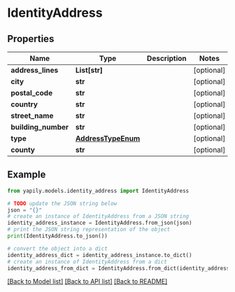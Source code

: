 # IdentityAddress


## Properties

Name | Type | Description | Notes
------------ | ------------- | ------------- | -------------
**address_lines** | **List[str]** |  | [optional] 
**city** | **str** |  | [optional] 
**postal_code** | **str** |  | [optional] 
**country** | **str** |  | [optional] 
**street_name** | **str** |  | [optional] 
**building_number** | **str** |  | [optional] 
**type** | [**AddressTypeEnum**](AddressTypeEnum.md) |  | [optional] 
**county** | **str** |  | [optional] 

## Example

```python
from yapily.models.identity_address import IdentityAddress

# TODO update the JSON string below
json = "{}"
# create an instance of IdentityAddress from a JSON string
identity_address_instance = IdentityAddress.from_json(json)
# print the JSON string representation of the object
print(IdentityAddress.to_json())

# convert the object into a dict
identity_address_dict = identity_address_instance.to_dict()
# create an instance of IdentityAddress from a dict
identity_address_from_dict = IdentityAddress.from_dict(identity_address_dict)
```
[[Back to Model list]](../README.md#documentation-for-models) [[Back to API list]](../README.md#documentation-for-api-endpoints) [[Back to README]](../README.md)


